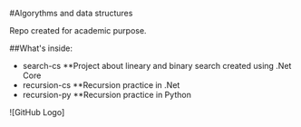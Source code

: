 #Algorythms and data structures

Repo created for academic purpose.

##What's inside:
* search-cs
  **Project about lineary and binary search created using .Net Core
* recursion-cs
  **Recursion practice in .Net
* recursion-py
  **Recursion practice in Python

![GitHub Logo]
